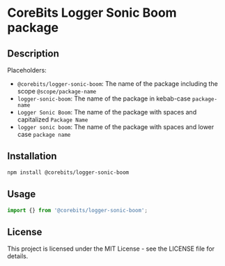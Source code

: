 # CoreBits Logger Sonic Boom package

## Description

Placeholders:

- `@corebits/logger-sonic-boom`: The name of the package including the scope `@scope/package-name`
- `logger-sonic-boom`: The name of the package in kebab-case `package-name`
- `Logger Sonic Boom`: The name of the package with spaces and capitalized `Package Name`
- `logger sonic boom`: The name of the package with spaces and lower case `package name`

## Installation

```bash
npm install @corebits/logger-sonic-boom
```

## Usage

```typescript
import {} from '@corebits/logger-sonic-boom';


```

## License

This project is licensed under the MIT License - see the LICENSE file for details.
